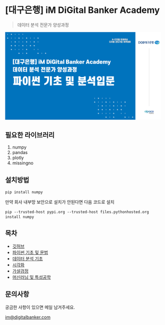 # [대구은행] iM DiGital Banker Academy
> 데이터 분석 전문가 양성과정

![imbank](/git_image.png)

## 필요한 라이브러리
  1) numpy
  2) pandas
  3) plotly
  4) missingno

## 설치방법
```
pip install numpy
```
만약 회사 내부망 보안으로 설치가 안된다면 다음 코드로 설치
```
pip --trusted-host pypi.org --trusted-host files.pythonhosted.org install numpy
```

## 목차
  - [깃허브](/day_OT)
  - [파이썬 기초 및 문법](/data/python.txt)
  - [데이터 분석 기초](/)
  - [시각화](/)
  - [가설검정](/)
  - [머신러닝 및 특성공학](/)
## 문의사항
궁금한 사항이 있으면 메일 남겨주세요.

[im@digitalbanker.com](/https://www.google.com)

